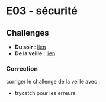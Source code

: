 # E03 - sécurité

## Challenges

- __Du soir__ : [lien](https://github.com/O-clock-FS-JS/okanban/blob/main/docs/challenges/C07.md)
- __De la veille__ : [lien](https://github.com/O-clock-FS-JS/okanban/blob/main/docs/challenges/C06.md)

### Correction

corriger le challenge de la veille avec :
- trycatch pour les erreurs

